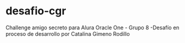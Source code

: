 # desafio-cgr
Challenge amigo secreto para Alura Oracle One - Grupo 8 -Desafío en proceso de desarrollo por Catalina Gimeno Rodillo
